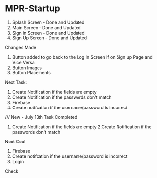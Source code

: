 # MPR-Startup
1. Splash Screen - Done and Updated 
2. Main Screen - Done and Updated 
3. Sign in Screen - Done and Updated
4. Sign Up Screen - Done and Updated 


Changes Made
1. Button added to go back to the Log In Screen if on Sign up Page and Vice Versa
2. Button Images 
3. Button Placements 


Next Task:
1. Create Notification if the fields are empty 
2. Create Notification if the passwords don't match
3. Firebase
4. Create notifcation if the username/password is incorrect 

///
New - July 13th 
Task Completed 
1. Create Notification if the fields are empty 
2.Create Notification if the passwords don't match

Next Goal 
1. Firebase
2. Create notifcation if the username/password is incorrect 
3. Login


Check